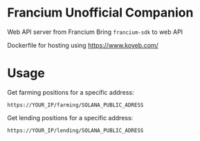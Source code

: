 # Francium Unofficial Companion

Web API server from Francium
Bring `francium-sdk` to web API

Dockerfile for hosting using https://www.koyeb.com/

# Usage

Get farming positions for a specific address:

`https://YOUR_IP/farming/SOLANA_PUBLIC_ADRESS`

Get lending positions for a specific address:

`https://YOUR_IP/lending/SOLANA_PUBLIC_ADRESS`
